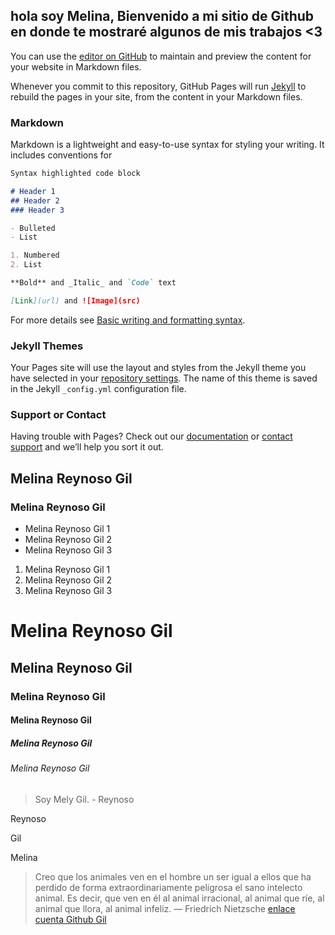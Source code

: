 ##  hola soy Melina,  Bienvenido a mi sitio de Github en donde te mostraré algunos de mis trabajos <3

You can use the [editor on GitHub](https://github.com/melina-reynoso/melina-reynoso.github.io/edit/main/index.md) to maintain and preview the content for your website in Markdown files.

Whenever you commit to this repository, GitHub Pages will run [Jekyll](https://jekyllrb.com/) to rebuild the pages in your site, from the content in your Markdown files.

### Markdown

Markdown is a lightweight and easy-to-use syntax for styling your writing. It includes conventions for

```markdown
Syntax highlighted code block

# Header 1
## Header 2
### Header 3

- Bulleted
- List

1. Numbered
2. List

**Bold** and _Italic_ and `Code` text

[Link](url) and ![Image](src)
```

For more details see [Basic writing and formatting syntax](https://docs.github.com/en/github/writing-on-github/getting-started-with-writing-and-formatting-on-github/basic-writing-and-formatting-syntax).

### Jekyll Themes

Your Pages site will use the layout and styles from the Jekyll theme you have selected in your [repository settings](https://github.com/melina-reynoso/melina-reynoso.github.io/settings/pages). The name of this theme is saved in the Jekyll `_config.yml` configuration file.

### Support or Contact

Having trouble with Pages? Check out our [documentation](https://docs.github.com/categories/github-pages-basics/) or [contact support](https://support.github.com/contact) and we’ll help you sort it out.
## Melina Reynoso Gil
### Melina Reynoso Gil 
- Melina Reynoso Gil 1 
- Melina Reynoso Gil 2 
- Melina Reynoso Gil 3
1. Melina Reynoso Gil 1 
2. Melina Reynoso Gil 2
3. Melina Reynoso Gil 3
# Melina Reynoso Gil
## Melina Reynoso Gil
### Melina Reynoso Gil
#### Melina Reynoso Gil
##### Melina Reynoso Gil
###### Melina Reynoso Gil
> Soy Mely Gil. - Reynoso 


Reynoso  

Gil

Melina 

> Creo que los animales ven en el hombre un ser igual a ellos que ha perdido de forma extraordinariamente peligrosa el sano intelecto animal.
> Es decir, que ven en él al animal irracional, al animal que ríe, al animal que llora, al animal infeliz. — Friedrich Nietzsche
[enlace cuenta Github Gil](melina-reynoso.github.io)
